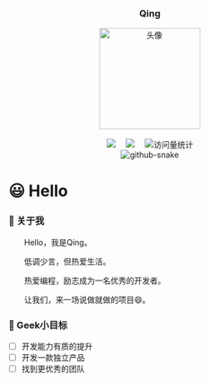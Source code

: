 
<div align="center">

  <h3>Qing</h3>
  <picture>
    <img src="https://lianxicommunity.oss-cn-beijing.aliyuncs.com/blog/avatar.jpg" height="180" alt="头像" />
  </picture>

  <div>&nbsp;</div>

  <!-- 个人信息 -->
  <div>
    <a href="https://www.laughtale.club/"><img src="https://img.shields.io/badge/Blog-博客-blue" /></a>&emsp;
    <a href="https://laughtale.club"><img src="https://img.shields.io/badge/Website-网站-blue" /></a>&emsp;
    <!-- 访问量统计徽标 -->
    <img src="https://komarev.com/ghpvc/?username=QingYiXiaoYao&label=View&color=41c463" alt="访问量统计" />
  </div>
    <!-- 贪吃蛇贡献图 -->
  <picture>
    <source media="(prefers-color-scheme: dark)" srcset="https://cdn.jsdelivr.net/gh/hash-panda/hash-panda/profile-snake-contrib/github-contribution-grid-snake-dark.svg" />
    <source media="(prefers-color-scheme: light)" srcset="https://cdn.jsdelivr.net/gh/hash-panda/hash-panda/profile-snake-contrib/github-contribution-grid-snake.svg" />
    <img alt="github-snake" src="https://cdn.jsdelivr.net/gh/hash-panda/hash-panda/profile-snake-contrib/github-contribution-grid-snake-dark.svg" />
  </picture>
</div>

# 😃 Hello

### 👊 关于我

<p>&emsp;&emsp;Hello，我是Qing。</p>
<p>&emsp;&emsp;低调少言，但热爱生活。</p>
<p>&emsp;&emsp;热爱编程，励志成为一名优秀的开发者。</p>
<p>&emsp;&emsp;让我们，来一场说做就做的项目😄。</p>

<!-- ### 🌟 最近关心

<p>&emsp;&emsp;探索 AI 的世界，程序员还能干什么。</p>
<p>&emsp;&emsp;探索去中心化的世界，积极拥抱新事物。</p> -->

### 👀 Geek小目标
  - [ ] 开发能力有质的提升
  - [ ] 开发一款独立产品
  - [ ] 找到更优秀的团队

<!-- <div align="center">
  <picture>
    <img src="https://cdn.jsdelivr.net/gh/hash-panda/hash-panda/metrics/base.svg" height="100%" alt="github 活动记录" />
  </picture>
</div> -->
